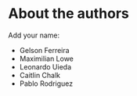 # About the authors

Add your name: 

* Gelson Ferreira
* Maximilian Lowe
* Leonardo Uieda
* Caitlin Chalk
* Pablo Rodriguez
